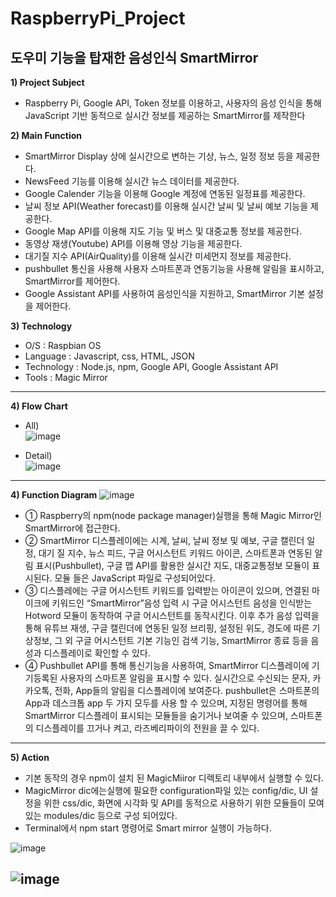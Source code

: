 # RaspberryPi_Project

## 도우미 기능을 탑재한 음성인식 SmartMirror

**1) Project Subject**
  -  Raspberry Pi, Google API, Token 정보를 이용하고, 사용자의 음성 인식을 통해 JavaScript 기반 동적으로 실시간 정보를 제공하는 SmartMirror를 제작한다 
  
**2) Main Function**
  - SmartMirror Display 상에 실시간으로 변하는 기상, 뉴스, 일정 정보 등을 제공한다.
  - NewsFeed 기능를 이용해 실시간 뉴스 데이터를 제공한다. 
  - Google Calender 기능을 이용해 Google 계정에 연동된 일정표를 제공한다.  
  - 날씨 정보 API(Weather forecast)를 이용해 실시간 날씨 및 날씨 예보 기능을 제공한다.
  - Google Map API를 이용해 지도 기능 및 버스 및 대중교통 정보를 제공한다.
  - 동영상 재생(Youtube) API를 이용해 영상 기능을 제공한다. 
  - 대기질 지수 API(AirQuality)를 이용해 실시간 미세먼지 정보를 제공한다.
  - pushbullet 통신을 사용해 사용자 스마트폰과 연동기능을 사용해 알림을 표시하고, SmartMirror를 제어한다.
  - Google Assistant API를 사용하여 음성인식을 지원하고, SmartMirror 기본 설정을 제어한다.
  
 **3) Technology**
  - O/S : Raspbian OS
  - Language : Javascript, css, HTML, JSON
  - Technology : Node.js, npm, Google API, Google Assistant API
  - Tools : Magic Mirror
---

**4) Flow Chart**
  -  All)    
![image](https://user-images.githubusercontent.com/76051264/102740805-fbe0cf80-4393-11eb-8e65-142e0fd995ac.png)

  - Detail)  
![image](https://user-images.githubusercontent.com/76051264/102740103-5547ff00-4392-11eb-8654-58d2e50e14ce.png)
---

**4) Function Diagram**
![image](https://user-images.githubusercontent.com/76051264/102740288-c982a280-4392-11eb-93f3-397dc3f3d3c1.png)

  - ① Raspberry의 npm(node package manager)실행을 통해 Magic Mirror인 SmartMirror에 접근한다.
  - ② SmartMirror 디스플레이에는 시계, 날씨, 날씨 정보 및 예보, 구글 캘린더 일정, 대기 질 지수, 뉴스 피드, 구글 어시스턴트 키워드 아이콘, 스마트폰과 연동된 알림 표시(Pushbullet), 구글 맵 API를 활용한 실시간 지도, 대중교통정보 모듈이 표시된다. 모듈 들은 JavaScript 파일로 구성되어있다.
  - ③ 디스플레에는 구글 어시스턴트 키워드를 입력받는 아이콘이 있으며, 연결된 마이크에 키워드인 “SmartMirror”음성 입력 시 구글 어시스턴트 음성을 인식받는 Hotword 모듈이 동작하여 구글 어시스턴트를 동작시킨다. 이후 추가 음성 입력을 통해 유튜브 재생, 구글 캘린더에 연동된 일정 브리핑, 설정된 위도, 경도에 따른 기상정보, 그 외 구글 어시스턴트 기본 기능인 검색 기능, SmartMirror 종료 등을 음성과 디스플레이로 확인할 수 있다.
  - ④ Pushbullet API를 통해 통신기능을 사용하여, SmartMirror 디스플레이에 기기등록된 사용자의 스마트폰 알림을 표시할 수 있다. 실시간으로 수신되는 문자, 카카오톡, 전화, App들의 알림을 디스플레이에 보여준다. pushbullet은 스마트폰의 App과 데스크톱 app 두 가지 모두를 사용 할 수 있으며, 지정된 명령어를 통해 SmartMirror 디스플레이 표시되는 모듈들을 숨기거나 보여줄 수 있으며, 스마트폰의 디스플레이를 끄거나 켜고, 라즈베리파이의 전원을 끌 수 있다.
---

**5) Action**
  - 기본 동작의 경우 npm이 설치 된 MagicMiiror 디렉토리 내부에서 실행할 수 있다.  
  - MagicMirror dic에는실행에 필요한 configuration파일 있는 config/dic, UI 설정을 위한 css/dic, 화면에 시각화 및 API를 동적으로 사용하기 위한 모듈들이 모여있는 modules/dic 등으로 구성 되어있다.
  - Terminal에서 npm start 명령어로 Smart mirror 실행이 가능하다.

![image](https://user-images.githubusercontent.com/76051264/102741243-34cd7400-4395-11eb-8633-eb20267de852.png)

![image](https://user-images.githubusercontent.com/76051264/102741303-5af31400-4395-11eb-8984-08433dfe8844.png)
---